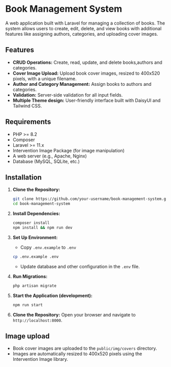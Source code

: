 # Book Management System

A web application built with Laravel for managing a collection of books. The system allows users to create, edit,
delete, and view books with additional features like assigning authors, categories, and uploading cover images.

## Features

- **CRUD Operations:** Create, read, update, and delete books,authors and categories.
- **Cover Image Upload:** Upload book cover images, resized to 400x520 pixels, with a unique filename.
- **Author and Category Management:** Assign books to authors and categories.
- **Validation:** Server-side validation for all input fields.
- **Multiple Theme design:** User-friendly interface built with DaisyUI and Tailwind CSS.

## Requirements

- PHP >= 8.2
- Composer
- Laravel >= 11.x
- Intervention Image Package (for image manipulation)
- A web server (e.g., Apache, Nginx)
- Database (MySQL, SQLite, etc.)

## Installation

1. **Clone the Repository:**
   ```bash
   git clone https://github.com/your-username/book-management-system.git
   cd book-management-system

2. **Install Dependencies:**
   ```bash
   composer install
   npm install && npm run dev

3. **Set Up Environment:**
    - Copy `.env.example` to `.env`
   ```bash
   cp .env.example .env
   ```
    - Update database and other configuration in the `.env` file.


4. **Run Migrations:**
   ```bash
   php artisan migrate

5. **Start the Application (development):**
   ```bash
   npm run start

6. **Clone the Repository:**
   Open your browser and navigate to `http://localhost:8000`.

## Image upload
- Book cover images are uploaded to the `public/img/covers` directory.
- Images are automatically resized to 400x520 pixels using the Intervention Image library.
